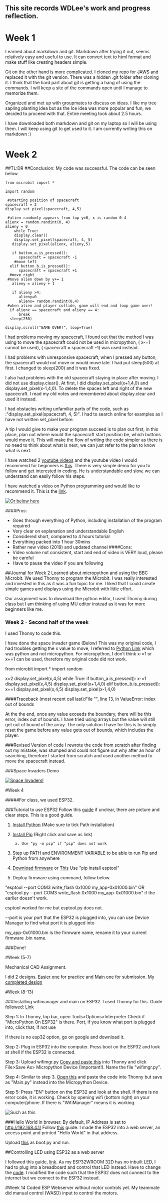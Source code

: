 ## This site records WDLee's work and progress reflection.

# Week 1
Learned about markdown and git.
Markdown after trying it out, seems relatively easy and useful to use. It can convert text to html format and make stuff like creating headers simple. 

Git on the other hand is more complicated. I cloned my repo for JAWS and replaced it with the git version. There was a hidden .git folder after cloning it. 
I think that the hard part about git is getting a hang of using the commands. I will keep a site of the commands open until I manage to memorize them. 

Organized and met up with groupmates to discuss on ideas. I like my tree sapling planting idea but as the Ice idea was more popular and fun, we decided to proceed with that.
Entire meeting took about 2.5 hours.

I have downloaded both markdown and  git on my laptop so I will be using them. I will keep using git to get used to it. I am currently writing this on markdown :)

# Week 2

##TL:DR
##Conclusion: 
My code was successful. The code can be seen below.

	from microbit import *

	import random

	 #starting position of spacecraft
	spacecraft = 2
	display.set_pixel(spacecraft, 4,5)

	 #alien randomly appears from top y=0, x is random 0-4
	alienx = random.randint(0, 4)
	alieny = 0
		while True:
	    display.clear()
	    display.set_pixel(spacecraft, 4, 5)
 	   display.set_pixel(alienx, alieny,5)
   
 	   if button_a.is_pressed():
  	      spacecraft = spacecraft -1
  	    #move left
  	  elif button_b.is_pressed():
  	      spacecraft = spacecraft +1
 	  #move right
 	 #move alien down by y+= 1
 	   alieny = alieny + 1
    
 	   if alieny >4:
  	      alieny=0
  	      alienx= random.randint(0,4)
  	 #when alien and player collide, game will end and loop game over!
  	  if alienx == spacecraft and alieny == 4:
  	      break
  	  sleep(250)
        
	display.scroll("GAME OVER!", loop=True)

I had problems moving my spacecraft, I found out that the method I was using to move the spacecraft could not be used in micropython, ( x-=1 cannot be used), ( spacecraft = spacecraft -1) was used instead.

I had problems with unresponsive spacecraft, when I pressed any button, the spacecraft would not move or would move late. I had put sleep(500) at first. I changed to sleep(200) and it was fixed.

I also had problems with the old spacecraft staying in place after moving. I did not use display.clear(). At first, I did display.set_pixel(x+1,4,0) and display.set_pixel(x-1,4,0). To delete the spaces left and right of the new spacecraft. I read my old notes and remembered about display.clear and used it instead.

I had obstacles writing unfamiliar parts of the code, such as :"display.set_pixel(spacecraft, 4, 5)". I had to search online for examples as I have not written set_pixel before.

A tip I would give to make your program succeed is to plan out first, in this place, plan out where would the spacecraft start position be, which buttons would move it. This will make the flow of writing the code simpler as there is no need to think about what is next, we can just refer to the plan to know what is next.

I have watched 2 [youtube videos](https://www.youtube.com/watch?v=JLOOWVwDftg) and the youtube video I would recommend for beginners is [this](https://www.youtube.com/watch?v=nwIgxrXP-X4). There is very simple demo for you to follow and get interested in coding. He is understandable and slow, we can understand can easily follow his steps.

I have watched a video on Python programming and would like to recommend it. This is the 
[link](https://www.youtube.com/watch?v=IMGzzK9Wn4w). 


[![Or below here](http://img.youtube.com/vi/IMGzzK9Wn4w/0.jpg)](http://www.youtube.com/watch?v=IMGzzK9Wn4w)

####Pros:
- Goes through everything of Python, including installation of the program required
- Very clear on explanation and understandable English
- Considered short, compared to 4 hours tutorial 
- Everything packed into 1 hour 30mins
- Rather new video (2019) and updated channel
####Cons: 
- Video volume not consistent, start and end of video is VERY loud, please be careful
- Have to pause the video if you are following


##Journal for Week 2
Learned about micropython and using the BBC Microbit.
We used Thonny to program the Microbit. I was really interested and invested in this as it was a fun topic for me. I liked that I could create simple games and displays using the Microbit with little effort. 

Our assignment was to download the python editor, I used Thonny during class but I am thinking of using MU editor instead as it was for more beginners like me.

###  Week 2 - Second half of the week
I used Thonny to code this.

I have done the space invader game (Below)
This was my original code, I had troubles getting the x value to move, I referred to 
[Python Link](https://www.tutorialspoint.com/increment-and-decrement-operators-in-python) which was python and not micropython. 
For micropython, I don’t think x-=1 or x+=1 can be used, therefore my original code did not work.

from microbit import *
import random

x=2
display.set_pixel(x,4,5)
while True:
    if button_a.is_pressed():
        x-=1
        display.set_pixel(x,4,5)
        display.set_pixel(x+1,4,0)
    elif button_b.is_pressed():
        x+=1
        display.set_pixel(x,4,5)
        display.set_pixel(x-1,4,0)  

####Traceback (most recent call last):File "<stdin>", line 13, in <module>ValueError: index out of bounds

At the the end, once any value exceeds the boundary, there will be this error, index out of bounds. I have tried using arrays but the value will still get out of bound of the array. The only solution I have for this is to simply reset the game before any value gets out of bounds, which includes the player.

###Revised Version of code
I rewrote the code from scratch after finding out my mistake, was stumped and could not figure out why after an hour of searching, therefore I started from scratch and used another method to move the spacecraft instead.


###Space Invaders Demo

[![Space Invaders!](http://img.youtube.com/vi/JxIyh3bOaRo/0.jpg)](http://www.youtube.com/watch?v=JxIyh3bOaRo)



#Week 4

#####For class, we used ESP32.

###Tutorial to use ESP32
Follow this [guide](https://github.com/BurntSushi/nfldb/wiki/Python-&-pip-Windows-installation) if unclear, there are picture and clear steps. This is a good guide.

1. [Install Python](https://www.python.org/downloads/) (Make sure to tick Path installation)
2. [Install Pip](https://bootstrap.pypa.io/get-pip.py) (Right click and save as link)
		
		a. Use "py -m pip" if "pip" does not work

3. Step up PATH and ENVIRONMENT VARIABLE to be able to run Pip and Python from anywhere
4. [Download firmware](https://github.com/espressif/esptool/) or [This](https://micropython.org/download#esp32) Use "pip install esptool"
5. Deploy firmware using command, follow below.

"esptool --port COM3 write_flash 0x1000 my_app-0x01000.bin" OR "esptool.py --port COM3 write_flash 0x1000 my_app-0x01000.bin" if the earlier doesn't work.

esptool worked for me but esptool.py does not.

--port is your port that the ESP32 is plugged into, you can use Device Manager to find what port it is plugged into

my_app-0x01000.bin is the firmware name, rename it to your current firmware .bin name.

###Done!

#Week (5-7)

Mechanical CAD Assignment. 

I did 2 designs. [Easier one](https://youtu.be/9oUzNAoKIjM) for practice and [Main one](https://www.youtube.com/watch?v=rGYGc-Qtqgk) for submission. 
[My completed design](https://youtu.be/2u0hkplDt-E)


#Week (8-13)

###Installing wifimanager and main on ESP32.
I used Thonny for this.
Guide followed: [Link](https://randomnerdtutorials.com/micropython-wi-fi-manager-esp32-esp8266/)

Step 1: In Thonny, top bar, open Tools>Options>Interpreter
Check if "MicroPython On ESP32" is there. Port, if you know what port is plugged into, click that, if not use <Try to detect port automatically>

If there is no esp32 option, go on google and download it.

Step 2: Plug in ESP32 into the computer. Press boot on the ESP32 and look at shell if the ESP32 is connected.

Step 3: Upload wifimgr.py [Copy and paste this](https://raw.githubusercontent.com/tayfunulu/WiFiManager/master/wifimgr.py) into Thonny and click File>Save As> Micropython Device (Important!). Name the file "wifimgr.py".

Step 4: Similar to step 3. [Open this](https://raw.githubusercontent.com/RuiSantosdotme/Random-Nerd-Tutorials/master/Projects/ESP-MicroPython/esp_wifimanager_example.py) and paste the code into Thonny but save as "Main.py" instead into the Micropython Device.

Step 5: Press "EN" button on the ESP32 and look at the shell. If there is no error code, it is working. Check by opening wifi (bottom right) on your computer/phone. If there is "WifiManager" means it is working.

![Such as this](https://raw.githubusercontent.com/wendahere/JAWS/master/Images/esp32wifi.png)

###Hello World in browser.
By default, IP Address is set to http://192.168.4.1/
Follow [this](https://randomnerdtutorials.com/micropython-esp32-esp8266-access-point-ap/) guide. I made the ESP32 into a web server, an access point and printed "Hello World" in that address.

Upload [this](https://raw.githubusercontent.com/RuiSantosdotme/Random-Nerd-Tutorials/master/Projects/ESP-MicroPython/esp_access_point_boot.py) as boot.py and run.

##Controlling LED using ESP32 as a web server

I followed this guide, [link](https://randomnerdtutorials.com/esp32-esp8266-micropython-web-server/). As my ESP32WROOM 32D has no inbuilt LED, I had to plug into a breadboard and control that LED instead. Have to change the [code](https://www.codepile.net/pile/J2GjNkVa). I modified the code such that the ESP32 does not connect to the internet but we connect to the ESP32 instead.

#Week 14
Coded ESP Webserver without motor controls yet. My teammate did manual control (WASD) input to control the motors. 

